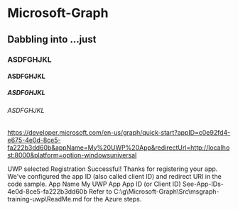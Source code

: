 # Microsoft-Graph
## Dabbling into ...just

### ASDFGHJKL
#### ASDFGHJKL
##### ASDFGHJKL
###### ASDFGHJKL

https://developer.microsoft.com/en-us/graph/quick-start?appID=c0e92fd4-e675-4e0d-8ce5-fa222b3dd60b&appName=My%20UWP%20App&redirectUrl=http://localhost:8000&platform=option-windowsuniversal

UWP selected
Registration Successful!
  Thanks for registering your app. We've configured the app ID (also called client ID) and redirect URI in the code sample.
  App Name              My UWP App
  App ID (or Client ID) See-App-IDs-4e0d-8ce5-fa222b3dd60b
Refer to C:\g\Microsoft-Graph\Src\msgraph-training-uwp\ReadMe.md for the Azure steps.
